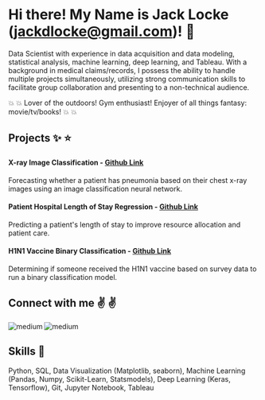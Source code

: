 # Hi there! My Name is Jack Locke (jackdlocke@gmail.com)! 👋

Data Scientist with experience in data acquisition and data modeling, statistical analysis, machine learning, deep learning, and Tableau. With a background in medical claims/records, I possess the ability to handle multiple projects simultaneously, utilizing strong communication skills to facilitate group collaboration and presenting to a non-technical audience. 

:boom: :boom: Lover of the outdoors! Gym enthusiast! Enjoyer of all things fantasy: movie/tv/books! :boom: :boom:

## Projects :sparkles: :star:
#### X-ray Image Classification - [Github Link](https://github.com/johnlocke333/xray_image_classification) 
Forecasting whether a patient has pneumonia based on their chest x-ray images using an image classification neural network.

#### Patient Hospital Length of Stay Regression - [Github Link](https://github.com/johnlocke333/patient_stay) 
Predicting a patient's length of stay to improve resource allocation and patient care.

#### H1N1 Vaccine Binary Classification - [Github Link](https://github.com/johnlocke333/h1n1_flu_analysis) 
Determining if someone received the H1N1 vaccine based on survey data to run a binary classification model. 

## Connect with me :v: :v:
[<img align="left" alt="medium" src="https://img.shields.io/badge/medium-%2312100E.svg?&style=for-the-badge&logo=medium&logoColor=white" />](https://medium.com/@jackdlocke)

[<img align="left" alt="medium" src="https://img.shields.io/badge/LinkedIn-0077B5?style=for-the-badge&logo=linkedin&logoColor=white" />](https://www.linkedin.com/in/john-l-276395142/)
<br />


## Skills :muscle:
Python, SQL, Data Visualization (Matplotlib, seaborn), Machine Learning (Pandas, Numpy, Scikit-Learn, Statsmodels), Deep Learning (Keras, Tensorflow), Git, Jupyter Notebook, Tableau
